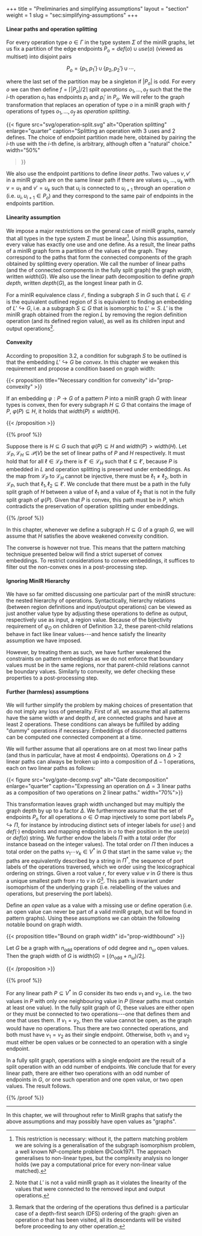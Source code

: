 +++
title = "Preliminaries and simplifying assumptions"
layout = "section"
weight = 1
slug = "sec:simplifying-assumptions"
+++

#### Linear paths and operation splitting

For every operation type $o \in \Gamma$ in the type system $\Sigma$ of the minIR graphs, let us fix a partition of the edge endpoints $P_o = def(o) \cup use(o)$ (viewed as multiset) into disjoint pairs

$$P_o = \{p_1, p_1'\} \,\cup\, \{p_2, p_2'\} \,\cup\, \cdots,$$

where the last set of the partition may be a singleton if $|P_o|$ is odd. For every $o$ we can then define $f = \lceil |P_o| / 2 \rceil$ _split operations_ $o_1, \dots, o_f$ such that the the $i$-th operation $o_i$ has endpoints $p_i$ and $p_i'$ in $P_o$. We will refer to the graph transformation that replaces an operation of type $o$ in a minIR graph with $f$ operations of types $o_1, \dots, o_f$ as _operation splitting_.

<!-- prettier-ignore-start -->
{{< figure
    src="svg/operation-split.svg"
    alt="Operation splitting"
    enlarge="quarter"
    caption="Splitting an operation with 3 uses and 2 defines. The choice of endpoint partition made here, obtained by pairing the $i$-th use with the $i$-th define, is arbitrary, although often a \"natural\" choice."
    width="50%"
>}}
<!-- prettier-ignore-end -->

We also use the endpoint partitions to define _linear paths_. Two values $v, v'$ in a minIR graph are on the same linear path if there are values $u_1, \dots, u_k$ with $v = u_1$ and $v' = u_k$ such that $u_i$ is connected to $u_{i+1}$ through an operation $o$ (i.e. $u_i, u_{i+1} \in P_o$) and they correspond to the same pair of endpoints in the endpoints partition.

#### Linearity assumption

We impose a major restrictions on the general case of minIR graphs, namely that all types in the type system $\Sigma$ must be linear[^graphiso]. Using this assumption, every value has exactly one use and one define. As a result, the linear paths of a minIR graph form a partition of the values of the graph. They correspond to the paths that form the connected components of the graph obtained by splitting every operation. We call the number of linear paths (and the of connected components in the fully split graph) the graph _width_, written $width(G)$. We also use the linear path decomposition to define _graph depth_, written $depth(G)$, as the longest linear path in $G$.

[^graphiso]: This restriction is necessary: without it, the pattern matching problem we are solving is a generalisation of the subgraph isomorphism problem, a well known NP-complete problem @Cook1971. The approach generalises to non-linear types, but the complexity analysis no longer holds (we pay a computational price for every non-linear value matched).

For a minIR equivalence class $\mathcal{E}$, finding a subgraph $S$ in $G$ such that $L \in \mathcal{E}$ is the equivalent outlined region of $S$ is equivalent to finding an embedding of $L' \hookrightarrow G$, i.e. a a subgraph $S \subseteq G$ that is isomorphic to $L' \simeq S$. $L'$ is the minIR graph obtained from the region $L$ by removing the region definition operation (and its defined region value), as well as its children input and output operations[^notvalid].

[^notvalid]: Note that $L'$ is not a valid minIR graph as it violates the linearity of the values that were connected to the removed input and output operations.

#### Convexity

According to proposition 3.2, a condition for subgraph $S$ to be outlined is that the embedding $L' \hookrightarrow G$ be _convex_. In this chapter we weaken this requirement and propose a condition based on graph width:

<!-- prettier-ignore -->
{{< proposition title="Necessary condition for convexity" id="prop-convexity" >}}

If an embedding $\varphi: P \to G$ of a pattern $P$ into a minIR graph $G$ with linear types is convex, then for every subgraph $H \subseteq G$ that contains the image of $P$, $\varphi(P) \subseteq H$, it holds that $width(P) \leq width(H).$

<!-- prettier-ignore -->
{{< /proposition >}}

<!-- prettier-ignore -->
{{% proof %}}

Suppose there is $H \subseteq G$ such that $\varphi(P) \subseteq H$ and $width(P) > width(H)$. Let $\mathcal{L}_P, \mathcal{L}_H \subseteq \mathcal{P}(V)$ be the set of linear paths of $P$ and $H$ respectively. It must hold that for all $\ell \in \mathcal{L}_P$ there is $\ell' \in \mathcal{L}_H$ such that $\ell \subseteq \ell'$, because $P$ is embedded in $L$ and operation splitting is preserved under embeddings. As the map from $\mathcal{L}_P$ to $\mathcal{L}_H$ cannot be injective, there must be $\ell_1 \neq \ell_2$, both in $\mathcal{L}_P$, such that $\ell_1, \ell_2 \subseteq \ell'$. We conclude that there must be a path in the fully split graph of $H$ between a value of $\ell_1$ and a value of $\ell_2$ that is not in the fully split graph of $\varphi(P)$. Given that $P$ is convex, this path must be in $P$, which contradicts the preservation of operation splitting under embeddings.

<!-- prettier-ignore -->
{{% /proof %}}

In this chapter, whenever we define a subgraph $H \subseteq G$ of a graph $G$, we will assume that $H$ satisfies the above weakened convexity condition.

The converse is however not true. This means that the pattern matching technique presented below will find a strict superset of convex embeddings. To restrict considerations to convex embeddings, it suffices to filter out the non-convex ones in a post-processing step.

#### Ignoring MinIR Hierarchy

We have so far omitted discussing one particular part of the minIR structure: the nested hierarchy of operations. Syntactically, hierarchy relations (between region definitions and input/output operations) can be viewed as just another value type by adjusting these operations to define as output, respectively use as input, a region value. Because of the bijectivity requirement of $\varphi_O$ on children of Definition 3.2, these parent-child relations behave in fact like linear values---and hence satisfy the linearity assumption we have imposed.

However, by treating them as such, we have further weakened the constraints on pattern embeddings as we do not enforce that boundary values must be in the same regions, nor that parent-child relations cannot be boundary values. Similarly to convexity, we defer checking these properties to a post-processing step.

#### Further (harmless) assumptions

We will further simplify the problem by making choices of presentation that do not imply any loss of generality. First of all, we assume that all patterns have the same width $w$ and depth $d$, are connected graphs and have at least 2 operations. These conditions can always be fulfilled by adding "dummy" operations if necessary. Embeddings of disconnected patterns can be computed one connected component at a time.

We will further assume that all operations are on at most two linear paths (and thus in particular, have at most 4 endpoints). Operations on $\Delta > 2$ linear paths can always be broken up into a composition of $\Delta-1$ operations, each on two linear paths as follows:

<!-- prettier-ignore-start -->
{{< figure
    src="svg/gate-decomp.svg"
    alt="Gate decomposition"
    enlarge="quarter"
    caption="Expressing an operation on $\Delta = 3$ linear paths as a composition of two operations on 2 linear paths." width="70%">}}
<!-- prettier-ignore-end -->

This transformation leaves graph width unchanged but may multiply the graph depth by up to a factor $\Delta$. We furthermore assume that the set of endpoints $P_o$ for all operations $o \in O$ map injectively to some port labels $P_o \hookrightarrow \Pi$, for instance by introducing distinct sets of integer labels for $use(\cdot)$ and $def(\cdot)$ endpoints and mapping endpoints in $o$ to their position in the $use(o)$ or $def(o)$ string. We further endow the labels $\Pi$ with a total order (for instance basead on the integer values). The total order on $\Pi$ then induces a total order on the paths $v_1\cdots v_k \in V^\ast$ in $G$ that start in the same value $v_1$: the paths are equivalently described by a string in $\Pi^\ast$, the sequence of port labels of the operations traversed, which we order using the lexicographical ordering on strings. Given a root value $r$, for every value $v$ in $G$ there is thus a unique smallest path from $r$ to $v$ in $G$[^thisisdfs]. This path is invariant under isomoprhism of the underlying graph (i.e. relabelling of the values and operations, but preserving the port labels).

[^thisisdfs]: Remark that the ordering of the operations thus defined is a particular case of a depth-first search (DFS) ordering of the graph: given an operation $o$ that has been visited, all its descendants will be visited before proceeding to any other operation.

Define an _open_ value as a value with a missing use or define operation (i.e. an open value can never be part of a valid minIR graph, but will be found in pattern graphs). Using these assumptions we can obtain the following notable bound on graph width.

<!-- prettier-ignore -->
{{< proposition title="Bound on graph width" id="prop-widthbound" >}}

Let $G$ be a graph with $n_\textrm{odd}$ operations of odd degree and $n_\omega$ open values. Then the graph width of $G$ is $width(G) = \lfloor(n_\textrm{odd} + n_\omega) / 2\rfloor$.

<!-- prettier-ignore -->
{{< /proposition >}}

<!-- prettier-ignore -->
{{% proof %}}

For any linear path $P \subseteq V^\ast$ in $G$ consider its two ends $v_1$ and $v_2$, i.e. the two values in $P$ with only one neighbouring value in $P$ (linear paths must contain at least one value). In the fully split graph of $G$, these values are either open or they must be connected to two operations---one that defines them and one that uses them. If $v_1 = v_2$, then the value cannot be open, as the graph would have no operations. Thus there are two connected operations, and both must have $v_1 = v_2$ as their single endpoint. Otherwise, both $v_1$ and $v_2$ must either be open values or be connected to an operation with a single endpoint.

In a fully split graph, operations with a single endpoint are the result of a split operation with an odd number of endpoints. We conclude that for every linear path, there are either two operations with an odd number of endpoints in $G$, or one such operation and one open value, or two open values. The result follows.

<!-- prettier-ignore -->
{{% /proof %}}

---

In this chapter, we will throughout refer to MinIR graphs that satisfy the above assumptions and may possibly have open values as "graphs".
